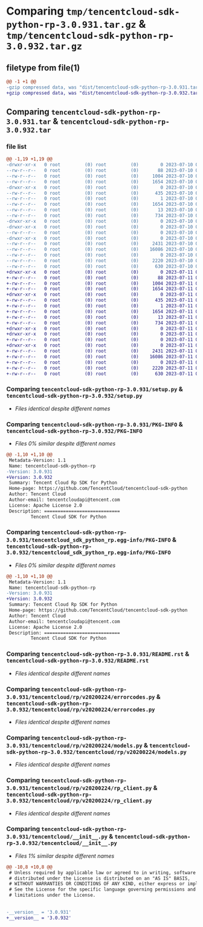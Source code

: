 # Comparing `tmp/tencentcloud-sdk-python-rp-3.0.931.tar.gz` & `tmp/tencentcloud-sdk-python-rp-3.0.932.tar.gz`

## filetype from file(1)

```diff
@@ -1 +1 @@
-gzip compressed data, was "dist/tencentcloud-sdk-python-rp-3.0.931.tar", last modified: Mon Jul 10 00:49:25 2023, max compression
+gzip compressed data, was "dist/tencentcloud-sdk-python-rp-3.0.932.tar", last modified: Tue Jul 11 00:54:48 2023, max compression
```

## Comparing `tencentcloud-sdk-python-rp-3.0.931.tar` & `tencentcloud-sdk-python-rp-3.0.932.tar`

### file list

```diff
@@ -1,19 +1,19 @@
-drwxr-xr-x   0 root         (0) root         (0)        0 2023-07-10 00:49:25.000000 tencentcloud-sdk-python-rp-3.0.931/
--rw-r--r--   0 root         (0) root         (0)       88 2023-07-10 00:49:25.000000 tencentcloud-sdk-python-rp-3.0.931/setup.cfg
--rw-r--r--   0 root         (0) root         (0)     1004 2023-07-10 00:49:25.000000 tencentcloud-sdk-python-rp-3.0.931/setup.py
--rw-r--r--   0 root         (0) root         (0)     1654 2023-07-10 00:49:25.000000 tencentcloud-sdk-python-rp-3.0.931/PKG-INFO
-drwxr-xr-x   0 root         (0) root         (0)        0 2023-07-10 00:49:25.000000 tencentcloud-sdk-python-rp-3.0.931/tencentcloud_sdk_python_rp.egg-info/
--rw-r--r--   0 root         (0) root         (0)      435 2023-07-10 00:49:25.000000 tencentcloud-sdk-python-rp-3.0.931/tencentcloud_sdk_python_rp.egg-info/SOURCES.txt
--rw-r--r--   0 root         (0) root         (0)        1 2023-07-10 00:49:25.000000 tencentcloud-sdk-python-rp-3.0.931/tencentcloud_sdk_python_rp.egg-info/dependency_links.txt
--rw-r--r--   0 root         (0) root         (0)     1654 2023-07-10 00:49:25.000000 tencentcloud-sdk-python-rp-3.0.931/tencentcloud_sdk_python_rp.egg-info/PKG-INFO
--rw-r--r--   0 root         (0) root         (0)       13 2023-07-10 00:49:25.000000 tencentcloud-sdk-python-rp-3.0.931/tencentcloud_sdk_python_rp.egg-info/top_level.txt
--rw-r--r--   0 root         (0) root         (0)      734 2023-07-10 00:49:25.000000 tencentcloud-sdk-python-rp-3.0.931/README.rst
-drwxr-xr-x   0 root         (0) root         (0)        0 2023-07-10 00:49:25.000000 tencentcloud-sdk-python-rp-3.0.931/tencentcloud/
-drwxr-xr-x   0 root         (0) root         (0)        0 2023-07-10 00:49:25.000000 tencentcloud-sdk-python-rp-3.0.931/tencentcloud/rp/
--rw-r--r--   0 root         (0) root         (0)        0 2023-07-10 00:49:25.000000 tencentcloud-sdk-python-rp-3.0.931/tencentcloud/rp/__init__.py
-drwxr-xr-x   0 root         (0) root         (0)        0 2023-07-10 00:49:25.000000 tencentcloud-sdk-python-rp-3.0.931/tencentcloud/rp/v20200224/
--rw-r--r--   0 root         (0) root         (0)     2431 2023-07-10 00:49:25.000000 tencentcloud-sdk-python-rp-3.0.931/tencentcloud/rp/v20200224/errorcodes.py
--rw-r--r--   0 root         (0) root         (0)    16086 2023-07-10 00:49:25.000000 tencentcloud-sdk-python-rp-3.0.931/tencentcloud/rp/v20200224/models.py
--rw-r--r--   0 root         (0) root         (0)        0 2023-07-10 00:49:25.000000 tencentcloud-sdk-python-rp-3.0.931/tencentcloud/rp/v20200224/__init__.py
--rw-r--r--   0 root         (0) root         (0)     2220 2023-07-10 00:49:25.000000 tencentcloud-sdk-python-rp-3.0.931/tencentcloud/rp/v20200224/rp_client.py
--rw-r--r--   0 root         (0) root         (0)      630 2023-07-10 00:49:25.000000 tencentcloud-sdk-python-rp-3.0.931/tencentcloud/__init__.py
+drwxr-xr-x   0 root         (0) root         (0)        0 2023-07-11 00:54:48.000000 tencentcloud-sdk-python-rp-3.0.932/
+-rw-r--r--   0 root         (0) root         (0)       88 2023-07-11 00:54:48.000000 tencentcloud-sdk-python-rp-3.0.932/setup.cfg
+-rw-r--r--   0 root         (0) root         (0)     1004 2023-07-11 00:54:48.000000 tencentcloud-sdk-python-rp-3.0.932/setup.py
+-rw-r--r--   0 root         (0) root         (0)     1654 2023-07-11 00:54:48.000000 tencentcloud-sdk-python-rp-3.0.932/PKG-INFO
+drwxr-xr-x   0 root         (0) root         (0)        0 2023-07-11 00:54:48.000000 tencentcloud-sdk-python-rp-3.0.932/tencentcloud_sdk_python_rp.egg-info/
+-rw-r--r--   0 root         (0) root         (0)      435 2023-07-11 00:54:48.000000 tencentcloud-sdk-python-rp-3.0.932/tencentcloud_sdk_python_rp.egg-info/SOURCES.txt
+-rw-r--r--   0 root         (0) root         (0)        1 2023-07-11 00:54:48.000000 tencentcloud-sdk-python-rp-3.0.932/tencentcloud_sdk_python_rp.egg-info/dependency_links.txt
+-rw-r--r--   0 root         (0) root         (0)     1654 2023-07-11 00:54:48.000000 tencentcloud-sdk-python-rp-3.0.932/tencentcloud_sdk_python_rp.egg-info/PKG-INFO
+-rw-r--r--   0 root         (0) root         (0)       13 2023-07-11 00:54:48.000000 tencentcloud-sdk-python-rp-3.0.932/tencentcloud_sdk_python_rp.egg-info/top_level.txt
+-rw-r--r--   0 root         (0) root         (0)      734 2023-07-11 00:54:48.000000 tencentcloud-sdk-python-rp-3.0.932/README.rst
+drwxr-xr-x   0 root         (0) root         (0)        0 2023-07-11 00:54:48.000000 tencentcloud-sdk-python-rp-3.0.932/tencentcloud/
+drwxr-xr-x   0 root         (0) root         (0)        0 2023-07-11 00:54:48.000000 tencentcloud-sdk-python-rp-3.0.932/tencentcloud/rp/
+-rw-r--r--   0 root         (0) root         (0)        0 2023-07-11 00:54:48.000000 tencentcloud-sdk-python-rp-3.0.932/tencentcloud/rp/__init__.py
+drwxr-xr-x   0 root         (0) root         (0)        0 2023-07-11 00:54:48.000000 tencentcloud-sdk-python-rp-3.0.932/tencentcloud/rp/v20200224/
+-rw-r--r--   0 root         (0) root         (0)     2431 2023-07-11 00:54:48.000000 tencentcloud-sdk-python-rp-3.0.932/tencentcloud/rp/v20200224/errorcodes.py
+-rw-r--r--   0 root         (0) root         (0)    16086 2023-07-11 00:54:48.000000 tencentcloud-sdk-python-rp-3.0.932/tencentcloud/rp/v20200224/models.py
+-rw-r--r--   0 root         (0) root         (0)        0 2023-07-11 00:54:48.000000 tencentcloud-sdk-python-rp-3.0.932/tencentcloud/rp/v20200224/__init__.py
+-rw-r--r--   0 root         (0) root         (0)     2220 2023-07-11 00:54:48.000000 tencentcloud-sdk-python-rp-3.0.932/tencentcloud/rp/v20200224/rp_client.py
+-rw-r--r--   0 root         (0) root         (0)      630 2023-07-11 00:54:48.000000 tencentcloud-sdk-python-rp-3.0.932/tencentcloud/__init__.py
```

### Comparing `tencentcloud-sdk-python-rp-3.0.931/setup.py` & `tencentcloud-sdk-python-rp-3.0.932/setup.py`

 * *Files identical despite different names*

### Comparing `tencentcloud-sdk-python-rp-3.0.931/PKG-INFO` & `tencentcloud-sdk-python-rp-3.0.932/PKG-INFO`

 * *Files 0% similar despite different names*

```diff
@@ -1,10 +1,10 @@
 Metadata-Version: 1.1
 Name: tencentcloud-sdk-python-rp
-Version: 3.0.931
+Version: 3.0.932
 Summary: Tencent Cloud Rp SDK for Python
 Home-page: https://github.com/TencentCloud/tencentcloud-sdk-python
 Author: Tencent Cloud
 Author-email: tencentcloudapi@tencent.com
 License: Apache License 2.0
 Description: ============================
         Tencent Cloud SDK for Python
```

### Comparing `tencentcloud-sdk-python-rp-3.0.931/tencentcloud_sdk_python_rp.egg-info/PKG-INFO` & `tencentcloud-sdk-python-rp-3.0.932/tencentcloud_sdk_python_rp.egg-info/PKG-INFO`

 * *Files 0% similar despite different names*

```diff
@@ -1,10 +1,10 @@
 Metadata-Version: 1.1
 Name: tencentcloud-sdk-python-rp
-Version: 3.0.931
+Version: 3.0.932
 Summary: Tencent Cloud Rp SDK for Python
 Home-page: https://github.com/TencentCloud/tencentcloud-sdk-python
 Author: Tencent Cloud
 Author-email: tencentcloudapi@tencent.com
 License: Apache License 2.0
 Description: ============================
         Tencent Cloud SDK for Python
```

### Comparing `tencentcloud-sdk-python-rp-3.0.931/README.rst` & `tencentcloud-sdk-python-rp-3.0.932/README.rst`

 * *Files identical despite different names*

### Comparing `tencentcloud-sdk-python-rp-3.0.931/tencentcloud/rp/v20200224/errorcodes.py` & `tencentcloud-sdk-python-rp-3.0.932/tencentcloud/rp/v20200224/errorcodes.py`

 * *Files identical despite different names*

### Comparing `tencentcloud-sdk-python-rp-3.0.931/tencentcloud/rp/v20200224/models.py` & `tencentcloud-sdk-python-rp-3.0.932/tencentcloud/rp/v20200224/models.py`

 * *Files identical despite different names*

### Comparing `tencentcloud-sdk-python-rp-3.0.931/tencentcloud/rp/v20200224/rp_client.py` & `tencentcloud-sdk-python-rp-3.0.932/tencentcloud/rp/v20200224/rp_client.py`

 * *Files identical despite different names*

### Comparing `tencentcloud-sdk-python-rp-3.0.931/tencentcloud/__init__.py` & `tencentcloud-sdk-python-rp-3.0.932/tencentcloud/__init__.py`

 * *Files 1% similar despite different names*

```diff
@@ -10,8 +10,8 @@
 # Unless required by applicable law or agreed to in writing, software
 # distributed under the License is distributed on an "AS IS" BASIS,
 # WITHOUT WARRANTIES OR CONDITIONS OF ANY KIND, either express or implied.
 # See the License for the specific language governing permissions and
 # limitations under the License.
 
 
-__version__ = '3.0.931'
+__version__ = '3.0.932'
```

